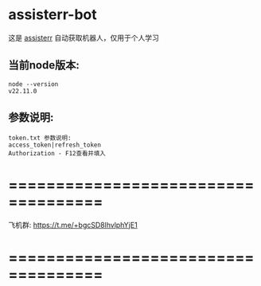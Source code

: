 # assisterr-bot
这是 [assisterr](https://build.assisterr.ai/?ref=675c43affac2f3094c07f108) 自动获取机器人，仅用于个人学习

## 当前node版本:
```
node --version
v22.11.0
```

## 参数说明:
```
token.txt 参数说明:
access_token|refresh_token
Authorization - F12查看并填入
```


# ====================================
飞机群: https://t.me/+bgcSD8lhvlphYjE1
# ====================================
